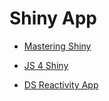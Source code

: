 # Shiny App

- [Mastering Shiny](https://mastering-shiny.org)

- [JS 4 Shiny](https://js4shiny.com)
- [DS Reactivity App](https://ijlyttle.github.io/reactivity-three-ways-quarto/)
